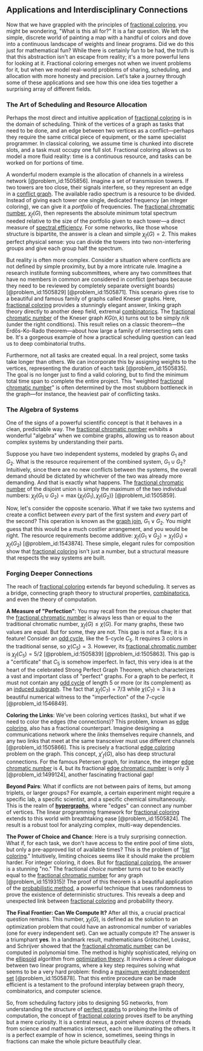 ## Applications and Interdisciplinary Connections

Now that we have grappled with the principles of [fractional coloring](@article_id:273982), you might be wondering, "What is this all for?" It is a fair question. We left the simple, discrete world of painting a map with a handful of colors and dove into a continuous landscape of weights and linear programs. Did we do this just for mathematical fun? While there is certainly fun to be had, the truth is that this abstraction isn't an escape from reality; it's a more powerful lens for looking at it. Fractional coloring emerges not when we invent problems for it, but when we model real-world problems of sharing, scheduling, and allocation with more honesty and precision. Let’s take a journey through some of these applications and see how this one idea ties together a surprising array of different fields.

### The Art of Scheduling and Resource Allocation

Perhaps the most direct and intuitive application of [fractional coloring](@article_id:273982) is in the domain of scheduling. Think of the vertices of a graph as tasks that need to be done, and an edge between two vertices as a conflict—perhaps they require the same critical piece of equipment, or the same specialist programmer. In classical coloring, we assume time is chunked into discrete slots, and a task must occupy one full slot. Fractional coloring allows us to model a more fluid reality: time is a continuous resource, and tasks can be worked on for portions of time.

A wonderful modern example is the allocation of channels in a wireless network [@problem_id:1505856]. Imagine a set of transmission towers. If two towers are too close, their signals interfere, so they represent an edge in a [conflict graph](@article_id:272346). The available radio spectrum is a resource to be divided. Instead of giving each tower one single, dedicated frequency (an integer coloring), we can give it a *portfolio* of frequencies. The [fractional chromatic number](@article_id:261621), $\chi_f(G)$, then represents the absolute minimum total spectrum needed relative to the size of the portfolio given to each tower—a direct measure of [spectral efficiency](@article_id:269530). For some networks, like those whose structure is bipartite, the answer is a clean and simple $\chi_f(G) = 2$. This makes perfect physical sense: you can divide the towers into two non-interfering groups and give each group half the spectrum.

But reality is often more complex. Consider a situation where conflicts are not defined by simple proximity, but by a more intricate rule. Imagine a research institute forming subcommittees, where any two committees that have no members in common are considered in conflict (perhaps because they need to be reviewed by completely separate oversight boards) [@problem_id:1505829] [@problem_id:1505871]. This scenario gives rise to a beautiful and famous family of graphs called Kneser graphs. Here, [fractional coloring](@article_id:273982) provides a stunningly elegant answer, linking graph theory directly to another deep field, extremal [combinatorics](@article_id:143849). The [fractional chromatic number](@article_id:261621) of the Kneser graph $KG(n,k)$ turns out to be simply $n/k$ (under the right conditions). This result relies on a classic theorem—the Erdős-Ko-Rado theorem—about how large a family of intersecting sets can be. It's a gorgeous example of how a practical scheduling question can lead us to deep combinatorial truths.

Furthermore, not all tasks are created equal. In a real project, some tasks take longer than others. We can incorporate this by assigning weights to the vertices, representing the duration of each task [@problem_id:1505835]. The goal is no longer just to find a valid coloring, but to find the minimum total time span to complete the entire project. This "weighted [fractional chromatic number](@article_id:261621)" is often determined by the most stubborn bottleneck in the graph—for instance, the heaviest pair of conflicting tasks.

### The Algebra of Systems

One of the signs of a powerful scientific concept is that it behaves in a clean, predictable way. The [fractional chromatic number](@article_id:261621) exhibits a wonderful "algebra" when we combine graphs, allowing us to reason about complex systems by understanding their parts.

Suppose you have two independent systems, modeled by graphs $G_1$ and $G_2$. What is the resource requirement of the combined system, $G_1 \cup G_2$? Intuitively, since there are no new conflicts between the systems, the overall demand should be dictated by whichever of the two was already more demanding. And that is exactly what happens. The [fractional chromatic number](@article_id:261621) of the disjoint union is simply the maximum of the two individual numbers: $\chi_f(G_1 \cup G_2) = \max\{\chi_f(G_1), \chi_f(G_2)\}$ [@problem_id:1505859].

Now, let's consider the opposite scenario. What if we take two systems and create a conflict between *every* part of the first system and *every* part of the second? This operation is known as the [graph join](@article_id:266601), $G_1 \vee G_2$. You might guess that this would be a much costlier arrangement, and you would be right. The resource requirements become additive: $\chi_f(G_1 \vee G_2) = \chi_f(G_1) + \chi_f(G_2)$ [@problem_id:1543874]. These simple, elegant rules for composition show that [fractional coloring](@article_id:273982) isn't just a number, but a structural measure that respects the way systems are built.

### Forging Deeper Connections

The reach of [fractional coloring](@article_id:273982) extends far beyond scheduling. It serves as a bridge, connecting graph theory to structural properties, [combinatorics](@article_id:143849), and even the theory of computation.

**A Measure of "Perfection"**: You may recall from the previous chapter that the [fractional chromatic number](@article_id:261621) is always less than or equal to the traditional chromatic number, $\chi_f(G) \le \chi(G)$. For many graphs, these two values are equal. But for some, they are not. This gap is not a flaw; it is a feature! Consider an [odd cycle](@article_id:271813), like the 5-cycle $C_5$. It requires 3 colors in the traditional sense, so $\chi(C_5)=3$. However, its [fractional chromatic number](@article_id:261621) is $\chi_f(C_5) = 5/2$ [@problem_id:1505839] [@problem_id:1505863]. This gap is a "certificate" that $C_5$ is somehow imperfect. In fact, this very idea is at the heart of the celebrated Strong Perfect Graph Theorem, which characterizes a vast and important class of "perfect" graphs. For a graph to be perfect, it must not contain any [odd cycle](@article_id:271813) of length 5 or more (or its complement) as an [induced subgraph](@article_id:269818). The fact that $\chi_f(C_7) = 7/3$ while $\chi(C_7)=3$ is a beautiful numerical witness to the "imperfection" of the 7-cycle [@problem_id:1546849].

**Coloring the Links**: We've been coloring vertices (tasks), but what if we need to color the edges (the connections)? This problem, known as [edge coloring](@article_id:270853), also has a fractional counterpart. Imagine designing a communications network where the *links* themselves require channels, and any two links that meet at the same transceiver must use different channels [@problem_id:1505866]. This is precisely a fractional [edge coloring](@article_id:270853) problem on the graph. This concept, $\chi'_f(G)$, also has deep structural connections. For the famous Petersen graph, for instance, the integer [edge chromatic number](@article_id:275252) is 4, but its fractional [edge chromatic number](@article_id:275252) is only 3 [@problem_id:1499124], another fascinating fractional gap!

**Beyond Pairs**: What if conflicts are not between pairs of items, but among triplets, or larger groups? For example, a certain experiment might require a specific lab, a specific scientist, and a specific chemical simultaneously. This is the realm of **[hypergraphs](@article_id:270449)**, where "edges" can connect any number of vertices. The linear programming framework for [fractional coloring](@article_id:273982) extends to this world with breathtaking ease [@problem_id:1505824]. The result is a robust tool for analyzing complex, multi-way dependencies.

**The Power of Choice and Chance**: Here is a truly surprising connection. What if, for each task, we don't have access to the entire pool of time slots, but only a pre-approved list of available times? This is the problem of "[list coloring](@article_id:262087)." Intuitively, limiting choices seems like it should make the problem harder. For integer coloring, it does. But for [fractional coloring](@article_id:273982), the answer is a stunning "no." The fractional *choice* number turns out to be exactly equal to the [fractional chromatic number](@article_id:261621) for any graph [@problem_id:1519315]! The proof of this theorem is a beautiful application of the [probabilistic method](@article_id:197007), a powerful technique that uses randomness to prove the existence of deterministic structures. This reveals a deep and unexpected link between [fractional coloring](@article_id:273982) and probability theory.

**The Final Frontier: Can We Compute It?** After all this, a crucial practical question remains. This number, $\chi_f(G)$, is defined as the solution to an optimization problem that could have an astronomical number of variables (one for every independent set). Can we actually compute it? The answer is a triumphant **yes**. In a landmark result, mathematicians Grötschel, Lovász, and Schrijver showed that the [fractional chromatic number](@article_id:261621) can be computed in polynomial time. The method is highly sophisticated, relying on the [ellipsoid](@article_id:165317) algorithm from [optimization theory](@article_id:144145). It involves a clever dialogue between two linear programs, where a key step requires solving what seems to be a very hard problem: finding a [maximum weight independent set](@article_id:269755) [@problem_id:1505878]. That this entire procedure can be made efficient is a testament to the profound interplay between graph theory, combinatorics, and computer science.

So, from scheduling factory jobs to designing 5G networks, from understanding the structure of [perfect graphs](@article_id:275618) to probing the limits of computation, the concept of [fractional coloring](@article_id:273982) proves itself to be anything but a mere curiosity. It is a central nexus, a point where dozens of threads from science and mathematics intersect, each one illuminating the others. It is a perfect example of how in science, sometimes, seeing things in fractions can make the whole picture beautifully clear.